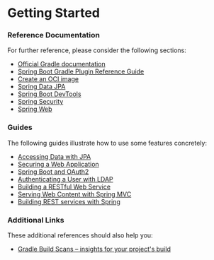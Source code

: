 # Getting Started

### Reference Documentation
For further reference, please consider the following sections:

* [Official Gradle documentation](https://docs.gradle.org)
* [Spring Boot Gradle Plugin Reference Guide](https://docs.spring.io/spring-boot/docs/3.2.9/gradle-plugin/reference/html/)
* [Create an OCI image](https://docs.spring.io/spring-boot/docs/3.2.9/gradle-plugin/reference/html/#build-image)
* [Spring Data JPA](https://docs.spring.io/spring-boot/docs/3.2.9/reference/htmlsingle/index.html#data.sql.jpa-and-spring-data)
* [Spring Boot DevTools](https://docs.spring.io/spring-boot/docs/3.2.9/reference/htmlsingle/index.html#using.devtools)
* [Spring Security](https://docs.spring.io/spring-boot/docs/3.2.9/reference/htmlsingle/index.html#web.security)
* [Spring Web](https://docs.spring.io/spring-boot/docs/3.2.9/reference/htmlsingle/index.html#web)

### Guides
The following guides illustrate how to use some features concretely:

* [Accessing Data with JPA](https://spring.io/guides/gs/accessing-data-jpa/)
* [Securing a Web Application](https://spring.io/guides/gs/securing-web/)
* [Spring Boot and OAuth2](https://spring.io/guides/tutorials/spring-boot-oauth2/)
* [Authenticating a User with LDAP](https://spring.io/guides/gs/authenticating-ldap/)
* [Building a RESTful Web Service](https://spring.io/guides/gs/rest-service/)
* [Serving Web Content with Spring MVC](https://spring.io/guides/gs/serving-web-content/)
* [Building REST services with Spring](https://spring.io/guides/tutorials/rest/)

### Additional Links
These additional references should also help you:

* [Gradle Build Scans – insights for your project's build](https://scans.gradle.com#gradle)

